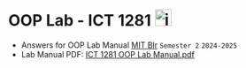 # OOP Lab - ICT 1281 <img src="https://cdn.jsdelivr.net/gh/devicons/devicon/icons/java/java-original.svg" height="30" alt="java logo"  />
- Answers for OOP Lab Manual [MIT Blr](https://www.manipal.edu/mu/campuses/mahe-bengaluru/academics/institution-list/mitblr.html) `Semester 2` `2024-2025`
- Lab Manual PDF: [ICT 1281 OOP Lab Manual.pdf](https://github.com/user-attachments/files/18490829/ICT.1281.OOP.Lab.Manual.pdf)
